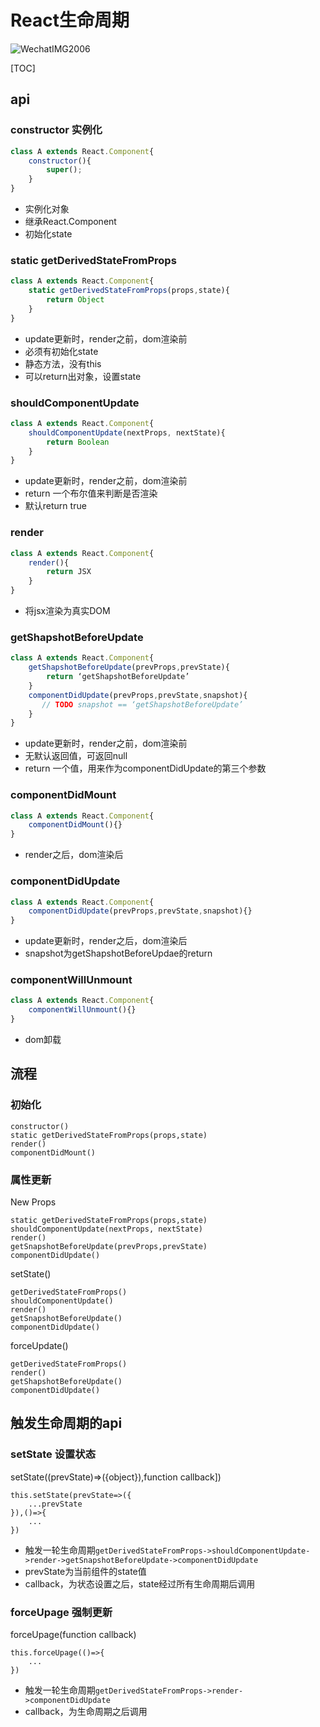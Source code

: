 # React生命周期

![WechatIMG2006](https://lh3.googleusercontent.com/-jRhjzvFA3xI/W_uliAGt2wI/AAAAAAAAAF4/GbUq0TYYoagiQ2bhFq_GIQnako7FHnqkQCHMYCw/I/WechatIMG2006.png)

[TOC]

## api
### constructor 实例化

```javascript
class A extends React.Component{
	constructor(){
		super();
	}
}
```
* 实例化对象
* 继承React.Component
* 初始化state

### static getDerivedStateFromProps

```javascript
class A extends React.Component{
	static getDerivedStateFromProps(props,state){
		return Object
	}
}
```
* update更新时，render之前，dom渲染前
* 必须有初始化state
* 静态方法，没有this
* 可以return出对象，设置state

### shouldComponentUpdate

```javascript
class A extends React.Component{
	shouldComponentUpdate(nextProps, nextState){
		return Boolean
	}
}
```
* update更新时，render之前，dom渲染前
* return 一个布尔值来判断是否渲染
* 默认return true

### render

```javascript
class A extends React.Component{
	render(){
		return JSX
	}
}
```
* 将jsx渲染为真实DOM

### getShapshotBeforeUpdate

```javascript
class A extends React.Component{
	getShapshotBeforeUpdate(prevProps,prevState){
		return ‘getShapshotBeforeUpdate’
	}
	componentDidUpdate(prevProps,prevState,snapshot){
	   // TODO snapshot == ‘getShapshotBeforeUpdate’
	}
}
```
* update更新时，render之前，dom渲染前
* 无默认返回值，可返回null
* return 一个值，用来作为componentDidUpdate的第三个参数

### componentDidMount

```javascript
class A extends React.Component{
	componentDidMount(){}
}
```
* render之后，dom渲染后

### componentDidUpdate

```javascript
class A extends React.Component{
	componentDidUpdate(prevProps,prevState,snapshot){}
}
```
* update更新时，render之后，dom渲染后
* snapshot为getShapshotBeforeUpdae的return

### componentWillUnmount

```javascript
class A extends React.Component{
	componentWillUnmount(){}
}
```
* dom卸载

## 流程

### 初始化 

```text
constructor()
static getDerivedStateFromProps(props,state)
render()
componentDidMount()
```


### 属性更新
 New Props

```text
static getDerivedStateFromProps(props,state)
shouldComponentUpdate(nextProps, nextState)
render()
getSnapshotBeforeUpdate(prevProps,prevState)
componentDidUpdate()
```

setState()

```text
getDerivedStateFromProps()
shouldComponentUpdate()
render()
getSnapshotBeforeUpdate()
componentDidUpdate()
```

forceUpdate()

```text
getDerivedStateFromProps()
render()
getShapshotBeforeUpdate()
componentDidUpdate()
```

## 触发生命周期的api

### setState 设置状态
setState((prevState)=>({object}),function callback])

```
this.setState(prevState=>({
    ...prevState
}),()=>{
    ...
})
```

* 触发一轮生命周期`getDerivedStateFromProps->shouldComponentUpdate->render->getSnapshotBeforeUpdate->componentDidUpdate`
* prevState为当前组件的state值
* callback，为状态设置之后，state经过所有生命周期后调用

### forceUpage 强制更新
forceUpage(function callback)

```
this.forceUpage(()=>{
    ...
})
```

* 触发一轮生命周期`getDerivedStateFromProps->render->componentDidUpdate`
* callback，为生命周期之后调用

